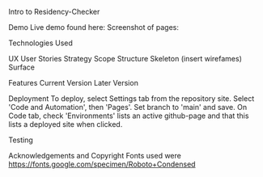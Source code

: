 Intro to Residency-Checker

Demo
Live demo found here:
Screenshot of pages:

Technologies Used

UX
User Stories
Strategy
Scope
Structure
Skeleton (insert wirefames)
Surface

Features
Current Version
Later Version

Deployment
To deploy, select Settings tab from the repository site. Select 'Code and Automation', then 'Pages'. Set branch to 'main' and save. On Code tab, check 'Environments' lists an active github-page and that this lists a deployed site when clicked. 

Testing

Acknowledgements and Copyright
Fonts used were https://fonts.google.com/specimen/Roboto+Condensed 